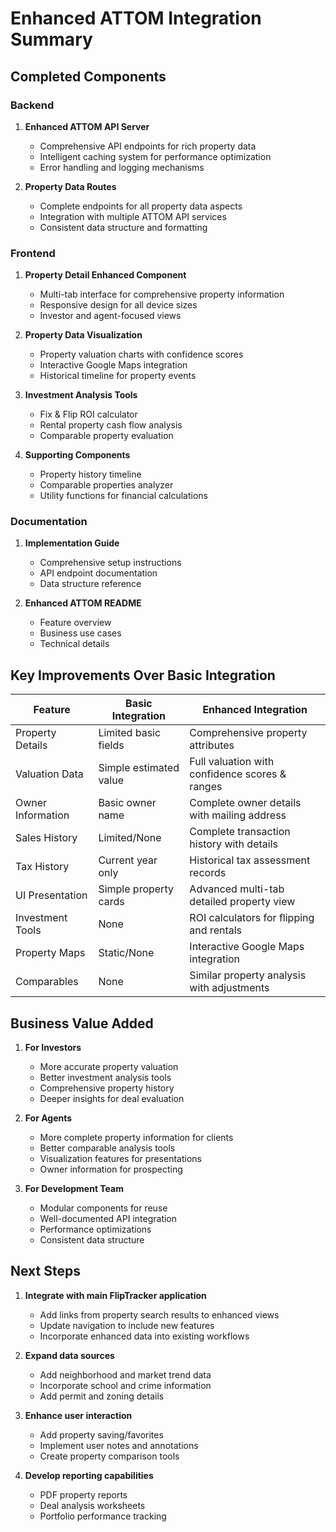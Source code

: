 # Enhanced ATTOM Integration Summary

## Completed Components

### Backend
1. **Enhanced ATTOM API Server**
   - Comprehensive API endpoints for rich property data
   - Intelligent caching system for performance optimization
   - Error handling and logging mechanisms

2. **Property Data Routes**
   - Complete endpoints for all property data aspects
   - Integration with multiple ATTOM API services
   - Consistent data structure and formatting

### Frontend
1. **Property Detail Enhanced Component**
   - Multi-tab interface for comprehensive property information
   - Responsive design for all device sizes
   - Investor and agent-focused views

2. **Property Data Visualization**
   - Property valuation charts with confidence scores
   - Interactive Google Maps integration
   - Historical timeline for property events

3. **Investment Analysis Tools**
   - Fix & Flip ROI calculator
   - Rental property cash flow analysis
   - Comparable property evaluation

4. **Supporting Components**
   - Property history timeline
   - Comparable properties analyzer
   - Utility functions for financial calculations

### Documentation
1. **Implementation Guide**
   - Comprehensive setup instructions
   - API endpoint documentation
   - Data structure reference

2. **Enhanced ATTOM README**
   - Feature overview
   - Business use cases
   - Technical details

## Key Improvements Over Basic Integration

| Feature | Basic Integration | Enhanced Integration |
|---------|------------------|---------------------|
| Property Details | Limited basic fields | Comprehensive property attributes |
| Valuation Data | Simple estimated value | Full valuation with confidence scores & ranges |
| Owner Information | Basic owner name | Complete owner details with mailing address |
| Sales History | Limited/None | Complete transaction history with details |
| Tax History | Current year only | Historical tax assessment records |
| UI Presentation | Simple property cards | Advanced multi-tab detailed property view |
| Investment Tools | None | ROI calculators for flipping and rentals |
| Property Maps | Static/None | Interactive Google Maps integration |
| Comparables | None | Similar property analysis with adjustments |

## Business Value Added

1. **For Investors**
   - More accurate property valuation
   - Better investment analysis tools
   - Comprehensive property history
   - Deeper insights for deal evaluation

2. **For Agents**
   - More complete property information for clients
   - Better comparable analysis tools
   - Visualization features for presentations
   - Owner information for prospecting

3. **For Development Team**
   - Modular components for reuse
   - Well-documented API integration
   - Performance optimizations
   - Consistent data structure

## Next Steps

1. **Integrate with main FlipTracker application**
   - Add links from property search results to enhanced views
   - Update navigation to include new features
   - Incorporate enhanced data into existing workflows

2. **Expand data sources**
   - Add neighborhood and market trend data
   - Incorporate school and crime information
   - Add permit and zoning details

3. **Enhance user interaction**
   - Add property saving/favorites
   - Implement user notes and annotations
   - Create property comparison tools

4. **Develop reporting capabilities**
   - PDF property reports
   - Deal analysis worksheets
   - Portfolio performance tracking
